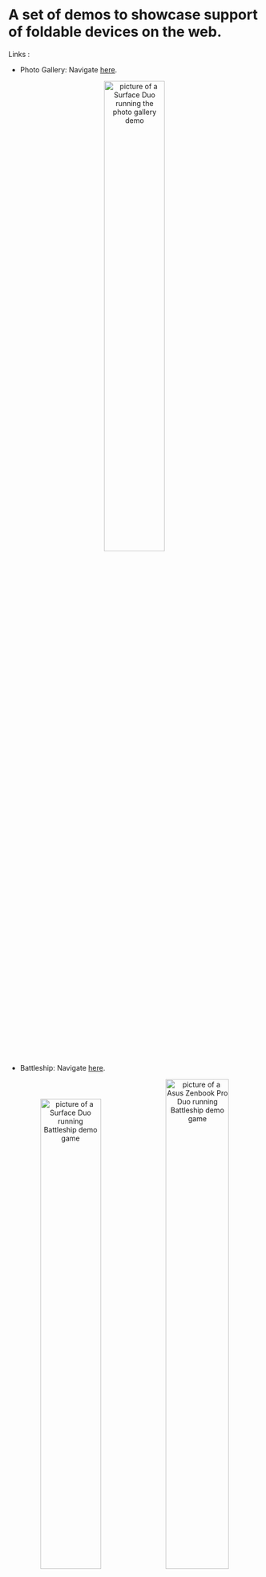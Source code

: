 # A set of demos to showcase support of foldable devices on the web.

Links :
- Photo Gallery: Navigate [here](https://foldable-devices.github.io/demos/photo-gallery).

<p style="text-align: center;">
<img src="../images/photo-gallery.jpg" alt="picture of a Surface Duo running the photo gallery demo" style="width:49%;"/>
</p>

&nbsp;

- Battleship: Navigate [here](https://foldable-devices.github.io/demos/battleship).

<p style="text-align: center;">
<img src="../images/battleship-duo.jpg" alt="picture of a Surface Duo running Battleship demo game" style="width:49%;"/>

<img src="../images/battleship-zenbook.jpg" alt="picture of a Asus Zenbook Pro Duo running Battleship demo game" style="width:50%;"/>
</p>

&nbsp;

- FoldNews: Navigate [here](https://foldable-devices.github.io/demos/foldnews).

<p style="text-align: center;">
<img src="../images/fold-news.jpg" alt="picture of a Surface Duo running the fold news demo" style="width:40%;"/>
</p>

&nbsp;

- StarFold: Navigate [here](https://foldable-devices.github.io/demos/starfold).

<p style="text-align: center;">
<img src="../images/starfold.jpg" alt="picture of a Surface Duo running the starfold demo" style="width:100%;"/>
</p>

&nbsp;

# How to build/develop the demos
Enter a directory and run follow the README.md.
